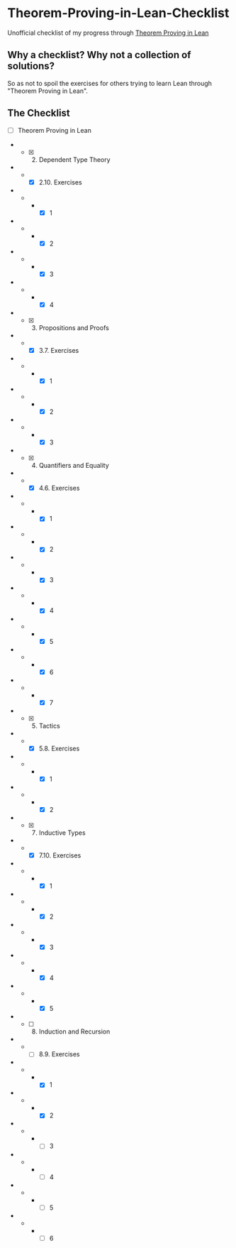 # Theorem-Proving-in-Lean-Checklist

Unofficial checklist of my progress through [Theorem Proving in Lean](https://leanprover.github.io/theorem_proving_in_lean/)

## Why a checklist? Why not a collection of solutions?

So as not to spoil the exercises for others trying to learn Lean through "Theorem Proving in Lean".

## The Checklist

- [ ] Theorem Proving in Lean
- - [x] 2. Dependent Type Theory
- - - [x] 2.10. Exercises
- - - - [x] 1
- - - - [x] 2
- - - - [x] 3
- - - - [x] 4
- - [x] 3. Propositions and Proofs
- - - [x] 3.7. Exercises
- - - - [x] 1
- - - - [x] 2
- - - - [x] 3
- - [x] 4. Quantifiers and Equality
- - - [x] 4.6. Exercises
- - - - [x] 1
- - - - [x] 2
- - - - [x] 3
- - - - [x] 4
- - - - [x] 5
- - - - [x] 6
- - - - [x] 7
- - [x] 5. Tactics
- - - [x] 5.8. Exercises
- - - - [x] 1
- - - - [x] 2
- - [x] 7. Inductive Types
- - - [x] 7.10. Exercises
- - - - [x] 1
- - - - [x] 2
- - - - [x] 3
- - - - [x] 4
- - - - [x] 5
- - [ ] 8. Induction and Recursion
- - - [ ] 8.9. Exercises
- - - - [x] 1
- - - - [x] 2
- - - - [ ] 3
- - - - [ ] 4
- - - - [ ] 5
- - - - [ ] 6